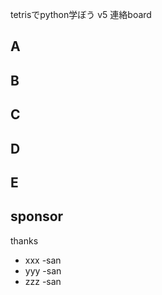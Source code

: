 tetrisでpython学ぼう v5 連絡board


## A 

## B

## C

## D

## E


## sponsor

thanks

- xxx -san
- yyy -san
- zzz -san
